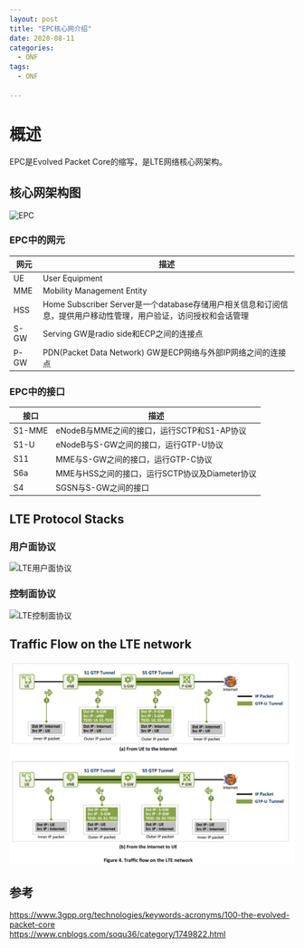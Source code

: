 ```yaml
---
layout: post
title: "EPC核心网介绍"
date: 2020-08-11
categories:
  - ONF
tags:
  - ONF

---
```

# 概述
EPC是Evolved Packet Core的缩写，是LTE网络核心网架构。
## 核心网架构图
![EPC](https://img-blog.csdn.net/20150909120950694)
### EPC中的网元

|网元|描述|
|---|---|
|UE|User Equipment|
|MME|Mobility Management Entity|
|HSS|Home Subscriber Server是一个database存储用户相关信息和订阅信息，提供用户移动性管理，用户验证，访问授权和会话管理|
|S-GW|Serving GW是radio side和ECP之间的连接点|
|P-GW|PDN(Packet Data Network) GW是ECP网络与外部IP网络之间的连接点|

### EPC中的接口

|接口|描述|
|----|----|
|S1-MME|eNodeB与MME之间的接口，运行SCTP和S1-AP协议|
|S1-U|eNodeB与S-GW之间的接口，运行GTP-U协议|
|S11|MME与S-GW之间的接口，运行GTP-C协议|
|S6a|MME与HSS之间的接口，运行SCTP协议及Diameter协议|
|S4|SGSN与S-GW之间的接口|

## LTE Protocol Stacks
### 用户面协议
![LTE用户面协议](https://img-blog.csdn.net/20150909135820709)
### 控制面协议
![LTE控制面协议](https://img-blog.csdn.net/20150909144404890)
## Traffic Flow on the LTE network
![Traffic Flow](https://github.com/ronysun/MarkdownImage/raw/master/LTE/TrafficFlowLTE.png)

## 参考
https://www.3gpp.org/technologies/keywords-acronyms/100-the-evolved-packet-core  
https://www.cnblogs.com/soqu36/category/1749822.html

